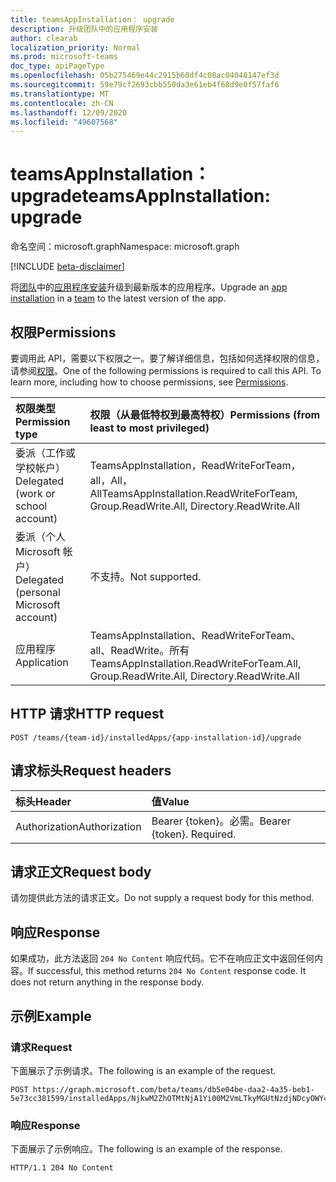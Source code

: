 ```yaml
---
title: teamsAppInstallation： upgrade
description: 升级团队中的应用程序安装
author: clearab
localization_priority: Normal
ms.prod: microsoft-teams
doc_type: apiPageType
ms.openlocfilehash: 05b275469e44c2915b60df4c08ac04048147ef3d
ms.sourcegitcommit: 59e79cf2693cbb550da3e61eb4f68d9e0f57faf6
ms.translationtype: MT
ms.contentlocale: zh-CN
ms.lasthandoff: 12/09/2020
ms.locfileid: "49607568"
---
```

# <a name="teamsappinstallation-upgrade"></a><span data-ttu-id="9af33-103">teamsAppInstallation： upgrade</span><span class="sxs-lookup"><span data-stu-id="9af33-103">teamsAppInstallation: upgrade</span></span>

<span data-ttu-id="9af33-104">命名空间：microsoft.graph</span><span class="sxs-lookup"><span data-stu-id="9af33-104">Namespace: microsoft.graph</span></span>

[!INCLUDE [beta-disclaimer](../../includes/beta-disclaimer.md)]

<span data-ttu-id="9af33-105">将[团队](../resources/team.md)中的[应用程序安装](../resources/teamsappinstallation.md)升级到最新版本的应用程序。</span><span class="sxs-lookup"><span data-stu-id="9af33-105">Upgrade an [app installation](../resources/teamsappinstallation.md) in a [team](../resources/team.md) to the latest version of the app.</span></span>

## <a name="permissions"></a><span data-ttu-id="9af33-106">权限</span><span class="sxs-lookup"><span data-stu-id="9af33-106">Permissions</span></span>

<span data-ttu-id="9af33-p101">要调用此 API，需要以下权限之一。要了解详细信息，包括如何选择权限的信息，请参阅[权限](/graph/permissions-reference)。</span><span class="sxs-lookup"><span data-stu-id="9af33-p101">One of the following permissions is required to call this API. To learn more, including how to choose permissions, see [Permissions](/graph/permissions-reference).</span></span>

|<span data-ttu-id="9af33-109">权限类型</span><span class="sxs-lookup"><span data-stu-id="9af33-109">Permission type</span></span>      | <span data-ttu-id="9af33-110">权限（从最低特权到最高特权）</span><span class="sxs-lookup"><span data-stu-id="9af33-110">Permissions (from least to most privileged)</span></span>              |
|:--------------------|:---------------------------------------------------------|
|<span data-ttu-id="9af33-111">委派（工作或学校帐户）</span><span class="sxs-lookup"><span data-stu-id="9af33-111">Delegated (work or school account)</span></span> | <span data-ttu-id="9af33-112">TeamsAppInstallation，ReadWriteForTeam，all，All，All</span><span class="sxs-lookup"><span data-stu-id="9af33-112">TeamsAppInstallation.ReadWriteForTeam, Group.ReadWrite.All, Directory.ReadWrite.All</span></span> |
|<span data-ttu-id="9af33-113">委派（个人 Microsoft 帐户）</span><span class="sxs-lookup"><span data-stu-id="9af33-113">Delegated (personal Microsoft account)</span></span> | <span data-ttu-id="9af33-114">不支持。</span><span class="sxs-lookup"><span data-stu-id="9af33-114">Not supported.</span></span>    |
|<span data-ttu-id="9af33-115">应用程序</span><span class="sxs-lookup"><span data-stu-id="9af33-115">Application</span></span> | <span data-ttu-id="9af33-116">TeamsAppInstallation、ReadWriteForTeam、all、ReadWrite。所有</span><span class="sxs-lookup"><span data-stu-id="9af33-116">TeamsAppInstallation.ReadWriteForTeam.All, Group.ReadWrite.All, Directory.ReadWrite.All</span></span> |

## <a name="http-request"></a><span data-ttu-id="9af33-117">HTTP 请求</span><span class="sxs-lookup"><span data-stu-id="9af33-117">HTTP request</span></span>
<!-- { "blockType": "ignored" } -->
```http
POST /teams/{team-id}/installedApps/{app-installation-id}/upgrade
```

## <a name="request-headers"></a><span data-ttu-id="9af33-118">请求标头</span><span class="sxs-lookup"><span data-stu-id="9af33-118">Request headers</span></span>

| <span data-ttu-id="9af33-119">标头</span><span class="sxs-lookup"><span data-stu-id="9af33-119">Header</span></span>       | <span data-ttu-id="9af33-120">值</span><span class="sxs-lookup"><span data-stu-id="9af33-120">Value</span></span> |
|:---------------|:--------|
| <span data-ttu-id="9af33-121">Authorization</span><span class="sxs-lookup"><span data-stu-id="9af33-121">Authorization</span></span>  | <span data-ttu-id="9af33-p102">Bearer {token}。必需。</span><span class="sxs-lookup"><span data-stu-id="9af33-p102">Bearer {token}. Required.</span></span>  |

## <a name="request-body"></a><span data-ttu-id="9af33-124">请求正文</span><span class="sxs-lookup"><span data-stu-id="9af33-124">Request body</span></span>

<span data-ttu-id="9af33-125">请勿提供此方法的请求正文。</span><span class="sxs-lookup"><span data-stu-id="9af33-125">Do not supply a request body for this method.</span></span>

## <a name="response"></a><span data-ttu-id="9af33-126">响应</span><span class="sxs-lookup"><span data-stu-id="9af33-126">Response</span></span>

<span data-ttu-id="9af33-p103">如果成功，此方法返回 `204 No Content` 响应代码。它不在响应正文中返回任何内容。</span><span class="sxs-lookup"><span data-stu-id="9af33-p103">If successful, this method returns `204 No Content` response code. It does not return anything in the response body.</span></span>

## <a name="example"></a><span data-ttu-id="9af33-129">示例</span><span class="sxs-lookup"><span data-stu-id="9af33-129">Example</span></span>

### <a name="request"></a><span data-ttu-id="9af33-130">请求</span><span class="sxs-lookup"><span data-stu-id="9af33-130">Request</span></span>

<span data-ttu-id="9af33-131">下面展示了示例请求。</span><span class="sxs-lookup"><span data-stu-id="9af33-131">The following is an example of the request.</span></span>

<!-- {
  "blockType": "request",
  "name": "upgrade_teamsapp_in_team"
}-->

```http
POST https://graph.microsoft.com/beta/teams/db5e04be-daa2-4a35-beb1-5e73cc381599/installedApps/NjkwM2ZhOTMtNjA1Yi00M2VmLTkyMGUtNzdjNDcyOWY4MjU4IyMwMjQwYTM2OC0yNWUwLTQ1NjktOGViZS0xMzYwMWNiNTVhMTg=/upgrade
```


### <a name="response"></a><span data-ttu-id="9af33-132">响应</span><span class="sxs-lookup"><span data-stu-id="9af33-132">Response</span></span>

<span data-ttu-id="9af33-133">下面展示了示例响应。</span><span class="sxs-lookup"><span data-stu-id="9af33-133">The following is an example of the response.</span></span> 

<!-- {
  "blockType": "response",
  "name": "upgrade_teamsapp_in_team",
  "truncated": true
} -->
```http
HTTP/1.1 204 No Content
```

<!-- uuid: 8fcb5dbc-d5aa-4681-8e31-b001d5168d79
2015-10-25 14:57:30 UTC -->
<!--
{
  "type": "#page.annotation",
  "description": "Upgrade app in team",
  "keywords": "",
  "section": "documentation",
  "tocPath": "",
  "suppressions": []
}
-->


